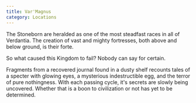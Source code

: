 ```yaml
---
title: Var'Magnus
category: Locations
---
```


The Stoneborn are heralded as one of the most steadfast races in all of Verdantia. The creation of vast and mighty fortresses, both above and below ground, is their forte.

So what caused this Kingdom to fail?
Nobody can say for certain.

Fragments from a recovered journal found in a dusty shelf recounts tales of a specter with glowing eyes, a mysterious indestructible egg, and the terror of pure nothingness. With each passing cycle, it's secrets are slowly being uncovered. Whether that is a boon to civilization or not has yet to be determined.
